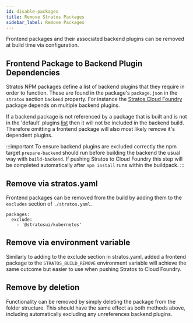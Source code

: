 ```yaml
---
id: disable-packages
title: Remove Stratos Packages
sidebar_label: Remove Packages
---
```


Frontend packages and their associated backend plugins can be removed at build time via configuration.

## Frontend Package to Backend Plugin Dependencies

Stratos NPM packages define a list of backend plugins that they require in order to function. These are found in the package's `package.json` in
the `stratos` section `backend` property. For instance the [Stratos Cloud Foundry](https://github.com/cloudfoundry/stratos/blob/master/src/frontend/packages/cloud-foundry/package.json)
 package depends on multiple backend plugins.

If a backend package is not referenced by a package that is built and is not in the 'default' plugins [list](https://github.com/cloudfoundry/stratos/blob/master/src/jetstream/default_plugins.go)
 then it will not be included in the backend build. Therefore omitting a frontend package will also most likely remove it's dependent plugins.

:::important
To ensure backend plugins are excluded correctly the npm target `prepare-backend` should run before building the backend the usual way with
 `build-backend`. If pushing Stratos to Cloud Foundry this step will be completed automatically after `npm install` runs within the buildpack.
:::

## Remove via stratos.yaml
Frontend packages can be removed from the build by adding them to the `excludes` section of `./stratos.yaml`.

```
packages:
  exclude:
    - '@stratosui/kubernetes'
```

## Remove via environment variable
Similarly to adding to the exclude section in stratos.yaml, added a frontend package to the `STRATOS_BUILD_REMOVE` environment variable will
 achieve the same outcome but easier to use when pushing Stratos to Cloud Foundry. 

## Remove by deletion
Functionality can be removed by simply deleting the package from the folder structure. This should have the same effect as both methods above,
 including automatically excluding any unreferences backend plugins.
